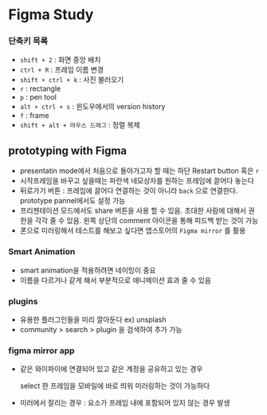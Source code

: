 # Figma Study

### 단축키 목록

- `shift + 2` : 화면 중앙 배치
- `ctrl + R` : 프레임 이름 변경
- `shift + ctrl + k` : 사진 불러오기
- `r` : rectangle
- `p` : pen tool
- `alt + ctrl + s` : 윈도우에서의 version history
- `f` : frame
- `shift + alt + 마우스 드래그` : 정렬 복제





## prototyping with Figma

- presentatin mode에서 처음으로 돌아가고자 할 때는 하단 Restart button 혹은 `r`
- 시작프레임을 바꾸고 싶을때는 파란색 네모상자를 원하는 프레임에 끌어다 놓는다 
- 뒤로가기 버튼 : 프레임에 끌어다 연결하는 것이 아니라 `back` 으로 연결한다. prototype pannel에서도 설정 가능
- 프리젠테이션 모드에서도 share 버튼을 사용 할 수 있음. 초대한 사람에 대해서 권한을 각각 줄 수 있음. 왼쪽 상단의 comment 아이콘을 통해 피드백 받는 것이 가능
- 폰으로 미러링해서 테스트를 해보고 싶다면 앱스토어의 `Figma mirror` 를 활용



### Smart Animation

- smart animation을 적용하려면 네이밍이 중요
- 이름을 다르거나 같게 해서 부분적으로 애니메이션 효과 줄 수 있음





### plugins 

- 유용한 플러그인들을 미리 깔아둔다 ex) unsplash
- community > search > plugin 을 검색하여 추가 가능







### figma mirror app

- 같은 와이파이에 연결되어 있고 같은 계정을 공유하고 있는 경우

  select 한 프레임을 모바일에 바로 띄워 미러링하는 것이 가능하다

- 미러에서 잘리는 경우 : 요소가 프레임 내에 포함되어 있지 않는 경우 발생